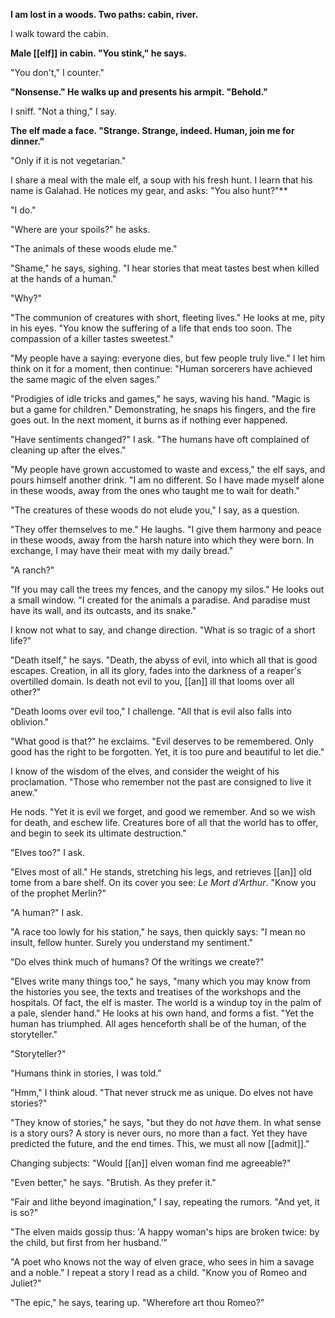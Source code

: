 **I am lost in a woods. Two paths: cabin, river.** 

I walk toward the cabin.

**Male [[elf]] in cabin. "You stink," he says.**

"You don't," I counter."

**"Nonsense." He walks up and presents his armpit. "Behold."**

I sniff. "Not a thing," I say.

**The elf made a face. "Strange. Strange, indeed. Human, join me for dinner."**

"Only if it is not vegetarian."

I share a meal with the male elf, a soup with his fresh hunt. I learn that his name is Galahad. He notices my gear, and asks: "You also hunt?"**

"I do."

"Where are your spoils?" he asks.

"The animals of these woods elude me."

"Shame," he says, sighing. "I hear stories that meat tastes best when killed at the hands of a human."

"Why?"

"The communion of creatures with short, fleeting lives." He looks at me, pity in his eyes. "You know the suffering of a life that ends too soon. The compassion of a killer tastes sweetest."

"My people have a saying: everyone dies, but few people truly live." I let him think on it for a moment, then continue: "Human sorcerers have achieved the same magic of the elven sages."

"Prodigies of idle tricks and games," he says, waving his hand. "Magic is but a game for children." Demonstrating, he snaps his fingers, and the fire goes out. In the next moment, it burns as if nothing ever happened.

"Have sentiments changed?" I ask. "The humans have oft complained of cleaning up after the elves."

"My people have grown accustomed to waste and excess," the elf says, and pours himself another drink. "I am no different. So I have made myself alone in these woods, away from the ones who taught me to wait for death."

"The creatures of these woods do not elude you," I say, as a question.

"They offer themselves to me." He laughs. "I give them harmony and peace in these woods, away from the harsh nature into which they were born. In exchange, I may have their meat with my daily bread."

"A ranch?"

"If you may call the trees my fences, and the canopy my silos." He looks out a small window. "I created for the animals a paradise. And paradise must have its wall, and its outcasts, and its snake."

I know not what to say, and change direction. "What is so tragic of a short life?"

"Death itself," he says. "Death, the abyss of evil, into which all that is good escapes. Creation, in all its glory, fades into the darkness of a reaper's overtilled domain. Is death not evil to you, [[an]] ill that looms over all other?"

"Death looms over evil too," I challenge. "All that is evil also falls into oblivion."

"What good is that?" he exclaims. "Evil deserves to be remembered. Only good has the right to be forgotten. Yet, it is too pure and beautiful to let die."

I know of the wisdom of the elves, and consider the weight of his proclamation. "Those who remember not the past are consigned to live it anew."

He nods. "Yet it is evil we forget, and good we remember. And so we wish for death, and eschew life. Creatures bore of all that the world has to offer, and begin to seek its ultimate destruction."

"Elves too?" I ask.

"Elves most of all." He stands, stretching his legs, and retrieves [[an]] old tome from a bare shelf. On its cover you see: *Le Mort d'Arthur*. "Know you of the prophet Merlin?"

"A human?" I ask.

"A race too lowly for his station," he says, then quickly says: "I mean no insult, fellow hunter. Surely you understand my sentiment."

"Do elves think much of humans? Of the writings we create?"

"Elves write many things too," he says, "many which you may know from the histories you see, the texts and treatises of the workshops and the hospitals. Of fact, the elf is master. The world is a windup toy in the palm of a pale, slender hand." He looks at his own hand, and forms a fist. "Yet the human has triumphed. All ages henceforth shall be of the human, of the storyteller."

"Storyteller?"

"Humans think in stories, I was told."

"Hmm," I think aloud. "That never struck me as unique. Do elves not have stories?"

"They know of stories," he says, "but they do not *have* them. In what sense is a story ours? A story is never ours, no more than a fact. Yet they have predicted the future, and the end times. This, we must all now [[admit]]."

Changing subjects: "Would [[an]] elven woman find me agreeable?"

"Even better," he says. "Brutish. As they prefer it."

"Fair and lithe beyond imagination," I say, repeating the rumors. "And yet, it is so?"

"The elven maids gossip thus: 'A happy woman's hips are broken twice: by the child, but first from her husband.'"

"A poet who knows not the way of elven grace, who sees in him a savage and a noble." I repeat a story I read as a child. "Know you of Romeo and Juliet?"

"The epic," he says, tearing up. "Wherefore art thou Romeo?"


